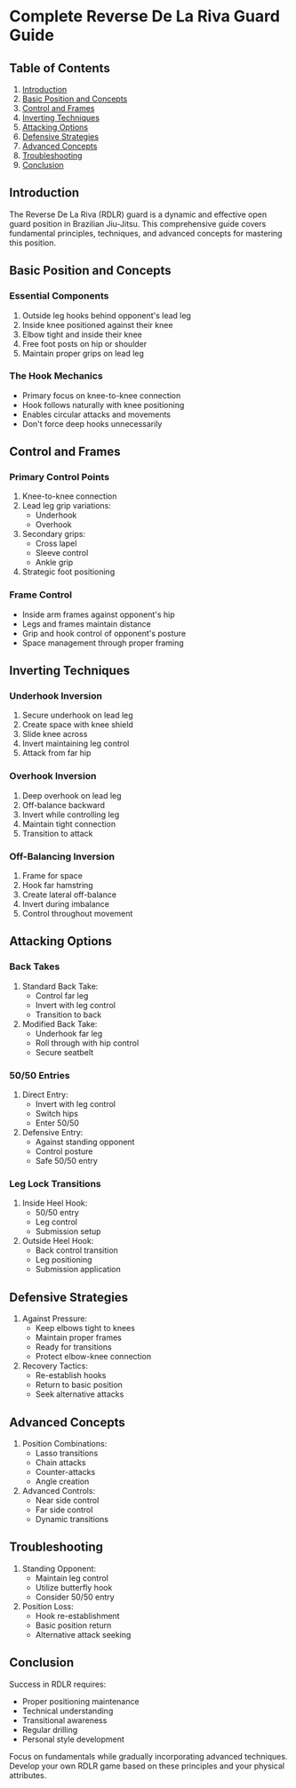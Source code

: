 # Complete Reverse De La Riva Guard Guide

## Table of Contents
1. [Introduction](#introduction)
2. [Basic Position and Concepts](#basic-position-and-concepts)
3. [Control and Frames](#control-and-frames)
4. [Inverting Techniques](#inverting-techniques)
5. [Attacking Options](#attacking-options)
6. [Defensive Strategies](#defensive-strategies)
7. [Advanced Concepts](#advanced-concepts)
8. [Troubleshooting](#troubleshooting)
9. [Conclusion](#conclusion)

## Introduction
The Reverse De La Riva (RDLR) guard is a dynamic and effective open guard position in Brazilian Jiu-Jitsu. This comprehensive guide covers fundamental principles, techniques, and advanced concepts for mastering this position.

## Basic Position and Concepts

### Essential Components
1. Outside leg hooks behind opponent's lead leg
2. Inside knee positioned against their knee
3. Elbow tight and inside their knee
4. Free foot posts on hip or shoulder
5. Maintain proper grips on lead leg

### The Hook Mechanics
- Primary focus on knee-to-knee connection
- Hook follows naturally with knee positioning
- Enables circular attacks and movements
- Don't force deep hooks unnecessarily

## Control and Frames

### Primary Control Points
1. Knee-to-knee connection
2. Lead leg grip variations:
   - Underhook
   - Overhook
3. Secondary grips:
   - Cross lapel
   - Sleeve control
   - Ankle grip
4. Strategic foot positioning

### Frame Control
- Inside arm frames against opponent's hip
- Legs and frames maintain distance
- Grip and hook control of opponent's posture
- Space management through proper framing

## Inverting Techniques

### Underhook Inversion
1. Secure underhook on lead leg
2. Create space with knee shield
3. Slide knee across
4. Invert maintaining leg control
5. Attack from far hip

### Overhook Inversion
1. Deep overhook on lead leg
2. Off-balance backward
3. Invert while controlling leg
4. Maintain tight connection
5. Transition to attack

### Off-Balancing Inversion
1. Frame for space
2. Hook far hamstring
3. Create lateral off-balance
4. Invert during imbalance
5. Control throughout movement

## Attacking Options

### Back Takes
1. Standard Back Take:
   - Control far leg
   - Invert with leg control
   - Transition to back
2. Modified Back Take:
   - Underhook far leg
   - Roll through with hip control
   - Secure seatbelt

### 50/50 Entries
1. Direct Entry:
   - Invert with leg control
   - Switch hips
   - Enter 50/50
2. Defensive Entry:
   - Against standing opponent
   - Control posture
   - Safe 50/50 entry

### Leg Lock Transitions
1. Inside Heel Hook:
   - 50/50 entry
   - Leg control
   - Submission setup
2. Outside Heel Hook:
   - Back control transition
   - Leg positioning
   - Submission application

## Defensive Strategies
1. Against Pressure:
   - Keep elbows tight to knees
   - Maintain proper frames
   - Ready for transitions
   - Protect elbow-knee connection
2. Recovery Tactics:
   - Re-establish hooks
   - Return to basic position
   - Seek alternative attacks

## Advanced Concepts
1. Position Combinations:
   - Lasso transitions
   - Chain attacks
   - Counter-attacks
   - Angle creation
2. Advanced Controls:
   - Near side control
   - Far side control
   - Dynamic transitions

## Troubleshooting
1. Standing Opponent:
   - Maintain leg control
   - Utilize butterfly hook
   - Consider 50/50 entry
2. Position Loss:
   - Hook re-establishment
   - Basic position return
   - Alternative attack seeking

## Conclusion
Success in RDLR requires:
- Proper positioning maintenance
- Technical understanding
- Transitional awareness
- Regular drilling
- Personal style development

Focus on fundamentals while gradually incorporating advanced techniques. Develop your own RDLR game based on these principles and your physical attributes.